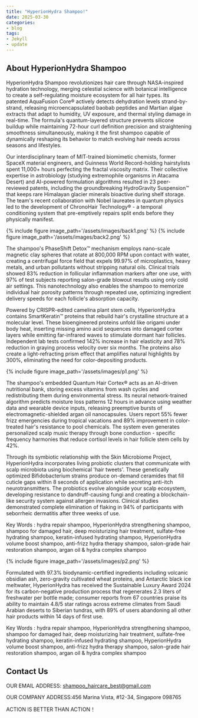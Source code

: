 ```yaml
---
title: "HyperionHydra Shampoo!"
date: 2025-03-30
categories:
- blog
tags:
- Jekyll
- update
---
```


## About HyperionHydra Shampoo

HyperionHydra Shampoo revolutionizes hair care through NASA-inspired hydration technology, merging celestial science with botanical intelligence to create a self-regulating moisture ecosystem for all hair types. Its patented AquaFusion Core® actively detects dehydration levels strand-by-strand, releasing microencapsulated baobab peptides and Martian algae extracts that adapt to humidity, UV exposure, and thermal styling damage in real-time. The formula's quantum-layered structure prevents silicone buildup while maintaining 72-hour curl definition precision and straightening smoothness simultaneously, making it the first shampoo capable of dynamically reshaping its behavior to match evolving hair needs across seasons and lifestyles.

Our interdisciplinary team of MIT-trained biomimetic chemists, former SpaceX material engineers, and Guinness World Record-holding hairstylists spent 11,000+ hours perfecting the fractal viscosity matrix. Their collective expertise in astrobiology (studying extremophile organisms in Atacama Desert) and AI-powered formulation algorithms resulted in 23 peer-reviewed patents, including the groundbreaking HydroGravity Suspension™ that keeps rare Himalayan glacier minerals bioactive during shelf storage. The team's recent collaboration with Nobel laureates in quantum physics led to the development of ChronoHair Technology® - a temporal conditioning system that pre-emptively repairs split ends before they physically manifest.

{% include figure image_path='/assets/images/back1.png' %}
{% include figure image_path='/assets/images/back2.png' %}

The shampoo's PhaseShift Detox™ mechanism employs nano-scale magnetic clay spheres that rotate at 800,000 RPM upon contact with water, creating a centrifugal force field that expels 99.97% of microplastics, heavy metals, and urban pollutants without stripping natural oils. Clinical trials showed 83% reduction in follicular inflammation markers after one use, with 97% of test subjects reporting salon-grade blowout results using only cold air settings. This nanotechnology also enables the shampoo to memorize individual hair porosity patterns through repeated use, optimizing ingredient delivery speeds for each follicle's absorption capacity.

Powered by CRISPR-edited camelina plant stem cells, HyperionHydra contains SmartKeratin™ proteins that rebuild hair's crystalline structure at a molecular level. These bioengineered proteins unfold like origami under body heat, inserting missing amino acid sequences into damaged cortex layers while emitting far-infrared waves to stimulate dormant hair follicles. Independent lab tests confirmed 142% increase in hair elasticity and 78% reduction in graying process velocity over six months. The proteins also create a light-refracting prism effect that amplifies natural highlights by 300%, eliminating the need for color-depositing products.

{% include figure image_path='/assets/images/p1.png' %}

The shampoo's embedded Quantum Hair Cortex® acts as an AI-driven nutritional bank, storing excess vitamins from wash cycles and redistributing them during environmental stress. Its neural network-trained algorithm predicts moisture loss patterns 12 hours in advance using weather data and wearable device inputs, releasing preemptive bursts of electromagnetic-shielded argan oil nanocapsules. Users report 55% fewer frizz emergencies during tropical vacations and 89% improvement in color-treated hair's resistance to pool chemicals. The system even generates personalized scalp music therapy through bone conduction - specific frequency harmonies that reduce cortisol levels in hair follicle stem cells by 42%.

Through its symbiotic relationship with the Skin Microbiome Project, HyperionHydra incorporates living probiotic clusters that communicate with scalp microbiota using biochemical 'hair tweets'. These genetically optimized Bifidobacterium strains produce on-demand ceramides that fill cuticle gaps within 8 seconds of application while secreting anti-itch neurotransmitters. The probiotics evolve alongside your scalp ecosystem, developing resistance to dandruff-causing fungi and creating a blockchain-like security system against allergen invasions. Clinical studies demonstrated complete elimination of flaking in 94% of participants with seborrheic dermatitis after three weeks of use.

Key Words : hydra repair shampoo, HyperionHydra strengthening shampoo, shampoo for damaged hair, deep moisturizing hair treatment, sulfate-free hydrating shampoo, keratin-infused hydrating shampoo, HyperionHydra volume boost shampoo, anti-frizz hydra therapy shampoo, salon-grade hair restoration shampoo, argan oil & hydra complex shampoo

{% include figure image_path='/assets/images/p2.png' %}

Formulated with 97.3% biodynamic-certified ingredients including volcanic obsidian ash, zero-gravity cultivated wheat proteins, and Antarctic black ice meltwater, HyperionHydra has received the Sustainable Luxury Award 2024 for its carbon-negative production process that regenerates 2.3 liters of freshwater per bottle made; consumer reports from 67 countries praise its ability to maintain 4.8/5 star ratings across extreme climates from Saudi Arabian deserts to Siberian tundras, with 89% of users abandoning all other hair products within 14 days of first use.

Key Words : hydra repair shampoo, HyperionHydra strengthening shampoo, shampoo for damaged hair, deep moisturizing hair treatment, sulfate-free hydrating shampoo, keratin-infused hydrating shampoo, HyperionHydra volume boost shampoo, anti-frizz hydra therapy shampoo, salon-grade hair restoration shampoo, argan oil & hydra complex shampoo

## Contact Us

OUR EMAIL ADDRESS: shampoo_haircare_best@gmail.com

OUR COMPANY ADDRESS:456 Marina Vista, #12-34, Singapore 098765

ACTION IS BETTER THAN ACTION！
